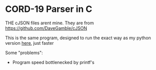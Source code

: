 # CORD-19 Parser in C

THE cJSON files arent mine. They are from https://github.com/DaveGamble/cJSON

This is the same program, designed to run the exact way as my python version [here](https://github.com/leomet07/Python-CORD-19), just faster

Some "problems":

-   Program speed bottlenecked by printf's
